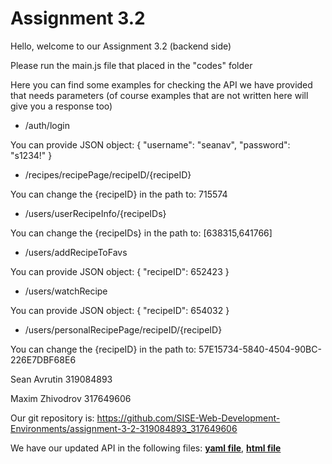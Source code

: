 # Assignment 3.2

Hello,  welcome to our Assignment 3.2 (backend side)

Please run the main.js file that placed in the "codes" folder

Here you can find some examples for checking the API we have provided that needs parameters 
(of course examples that are not written here will give you a response too)

- /auth/login

You can provide JSON object:
{
	"username": "seanav",
	"password": "s1234!"
}

- /recipes/recipePage/recipeID/{recipeID}

You can change the {recipeID} in the path to:
715574

- /users/userRecipeInfo/{recipeIDs}

You can change the {recipeIDs} in the path to:
[638315,641766]

- /users/addRecipeToFavs

You can provide JSON object:
{
	"recipeID": 652423
}

- /users/watchRecipe

You can provide JSON object:
{
	"recipeID": 654032
}

- /users/personalRecipePage/recipeID/{recipeID}

You can change the {recipeID} in the path to:
57E15734-5840-4504-90BC-226E7DBF68E6

Sean Avrutin 319084893

Maxim Zhivodrov 317649606

Our git repository is:
https://github.com/SISE-Web-Development-Environments/assignment-3-2-319084893_317649606

We have our updated API in the following files:
**[yaml file](openapi.yaml)**, **[html file](index.html)**